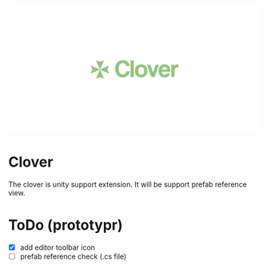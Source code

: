 ![Clover](resources/clover-wide.png)

# Clover
The clover is unity support extension. It will be support prefab reference view.

# ToDo (prototypr)

- [x] add editor toolbar icon
- [ ] prefab reference check (.cs file)